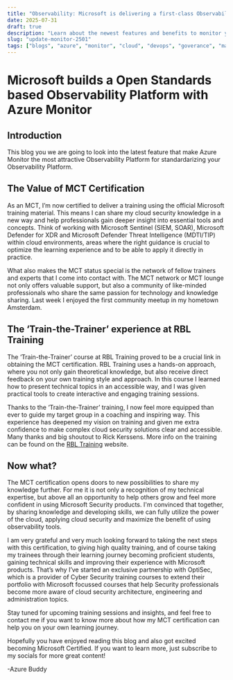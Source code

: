```yaml
---
title: "Observability: Microsoft is delivering a first-class Observability Platform using Azure Monitor based on open standards/technologies"
date: 2025-07-31
draft: true
description: "Learn about the newest features and benefits to monitor your Azure Cloud resources, services and how open standards/technologies like 'OpenTelemetry', 'Prometheus' and 'SLO/SLI' play an important role."
slug: "update-monitor-2501"
tags: ["blogs", "azure", "monitor", "cloud", "devops", "goverance", "management", "observability" ]
---
```


# Microsoft builds a Open Standards based Observability Platform with Azure Monitor

## Introduction

This blog you we are going to look into the latest feature that make Azure Monitor the most attractive Observability Platform for standardarizing your Observability Platform.

## The Value of MCT Certification

As an MCT, I’m now certified to deliver a training using the official Microsoft training material. This means I can share my cloud security knowledge in a new way and help professionals gain deeper insight into essential tools and concepts. Think of working with Microsoft Sentinel (SIEM, SOAR), Microsoft Defender for XDR and Microsoft Defender Threat Intelligence (MDTI/TIP) within cloud environments, areas where the right guidance is crucial to optimize the learning experience and to be able to apply it directly in practice.

What also makes the MCT status special is the network of fellow trainers and experts that I come into contact with. The MCT network or MCT lounge not only offers valuable support, but also a community of like-minded professionals who share the same passion for technology and knowledge sharing. Last week I enjoyed the first community meetup in my hometown Amsterdam.

## The ‘Train-the-Trainer’ experience at RBL Training

The ‘Train-the-Trainer’ course at RBL Training proved to be a crucial link in obtaining the MCT certification. RBL Training uses a hands-on approach, where you not only gain theoretical knowledge, but also receive direct feedback on your own training style and approach. In this course I learned how to present technical topics in an accessible way, and I was given practical tools to create interactive and engaging training sessions.

Thanks to the ‘Train-the-Trainer’ training, I now feel more equipped than ever to guide my target group in a coaching and inspiring way. This experience has deepened my vision on training and given me extra confidence to make complex cloud security solutions clear and accessible. Many thanks and big shoutout to Rick Kerssens. More info on the training can be found on the [RBL Training](https://www.rbl-training.com/) website.

## Now what?

The MCT certification opens doors to new possibilities to share my knowledge further. For me it is not only a recognition of my technical expertise, but above all an opportunity to help others grow and feel more confident in using Microsoft Security products. I'm convinced that together, by sharing knowledge and developing skills, we can fully utilize the power of the cloud, applying cloud security and maximize the benefit of using observability tools.

I am very grateful and very much looking forward to taking the next steps with this certification, to giving high quality training, and of course taking my trainees through their learning journey becoming proficient students, gaining technical skills and improving their experience with Microsoft products. That’s why I’ve started an exclusive partnership with OptiSec, which is a provider of Cyber Security training courses to extend their portfolio with Microsoft focussed courses that help Security professionals become more aware of cloud security architecture, engineering and administration topics.

Stay tuned for upcoming training sessions and insights, and feel free to contact me if you want to know more about how my MCT certification can help you on your own learning journey.

Hopefully you have enjoyed reading this blog and also got excited becoming Microsoft Certified. If you want to learn more, just subscribe to my socials for more great content!

-Azure Buddy
